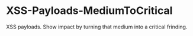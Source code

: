 # XSS-Payloads-MediumToCritical
XSS payloads. Show impact by turning that medium into a critical frinding.
